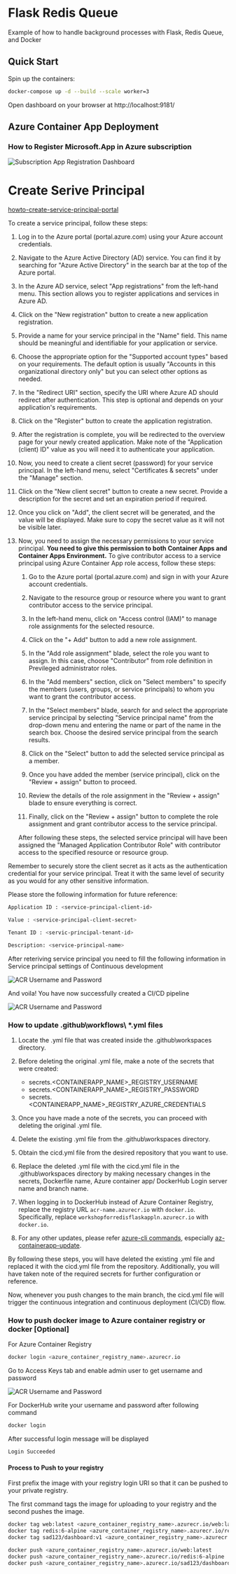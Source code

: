# Flask Redis Queue

Example of how to handle background processes with Flask, Redis Queue, and Docker

## Quick Start

Spin up the containers:

```sh
docker-compose up -d --build --scale worker=3
```

Open dashboard on your browser at http://localhost:9181/

## Azure Container App Deployment

### How to Register Microsoft.App in Azure subscription

<img title="App Registration" alt="Subscription App Registration Dashboard" src="images/app_registration.png">

# Create Serive Principal 

[howto-create-service-principal-portal](https://learn.microsoft.com/en-gb/azure/active-directory/develop/howto-create-service-principal-portal)

To create a service principal, follow these steps:

1. Log in to the Azure portal (portal.azure.com) using your Azure account credentials.

2. Navigate to the Azure Active Directory (AD) service. You can find it by searching for "Azure Active Directory" in the search bar at the top of the Azure portal.

3. In the Azure AD service, select "App registrations" from the left-hand menu. This section allows you to register applications and services in Azure AD.

4. Click on the "New registration" button to create a new application registration.

5. Provide a name for your service principal in the "Name" field. This name should be meaningful and identifiable for your application or service.

6. Choose the appropriate option for the "Supported account types" based on your requirements. The default option is usually "Accounts in this organizational directory only" but you can select other options as needed.

7. In the "Redirect URI" section, specify the URI where Azure AD should redirect after authentication. This step is optional and depends on your application's requirements.

8. Click on the "Register" button to create the application registration.

9. After the registration is complete, you will be redirected to the overview page for your newly created application. Make note of the "Application (client) ID" value as you will need it to authenticate your application.

10. Now, you need to create a client secret (password) for your service principal. In the left-hand menu, select "Certificates & secrets" under the "Manage" section.

11. Click on the "New client secret" button to create a new secret. Provide a description for the secret and set an expiration period if required.

12. Once you click on "Add", the client secret will be generated, and the value will be displayed. Make sure to copy the secret value as it will not be visible later.

13. Now, you need to assign the necessary permissions to your service principal. __You need to give this permission to both Container Apps and Container Apps Environment.__ To give contributor access to a service principal using Azure Container App role access, follow these steps:

    1. Go to the Azure portal (portal.azure.com) and sign in with your Azure account credentials.

    2. Navigate to the resource group or resource where you want to grant contributor access to the service principal.

    3. In the left-hand menu, click on "Access control (IAM)" to manage role assignments for the selected resource.

    4. Click on the "+ Add" button to add a new role assignment.

    5. In the "Add role assignment" blade, select the role you want to assign. In this case, choose "Contributor" from role definition in Previleged administrator roles.

    6. In the "Add members" section, click on "Select members" to specify the members (users, groups, or service principals) to whom you want to grant the contributor access.

    7. In the "Select members" blade, search for and select the appropriate service principal by selecting "Service principal name" from the drop-down menu and entering the name or part of the name in the search box. Choose the desired service principal from the search results.

    8. Click on the "Select" button to add the selected service principal as a member.

    9. Once you have added the member (service principal), click on the "Review + assign" button to proceed.

    10. Review the details of the role assignment in the "Review + assign" blade to ensure everything is correct.

    11. Finally, click on the "Review + assign" button to complete the role assignment and grant contributor access to the service principal.

    After following these steps, the selected service principal will have been assigned the "Managed Application Contributor Role" with contributor access to the specified resource or resource group.

Remember to securely store the client secret as it acts as the authentication credential for your service principal. Treat it with the same level of security as you would for any other sensitive information.

Please store the following information for future reference:

```sh
Application ID : <service-principal-client-id>

Value : <service-principal-client-secret>

Tenant ID : <servic-principal-tenant-id>

Description: <service-principal-name>
```

After reteriving service principal you need to fill the following information in Service principal settings of Continuous development  

<img title="ACR Access Keys" alt="ACR Username and Password" src="images/serivce_principal.png">

And voila! You have now successfully created a CI/CD pipeline

<img title="ACR Access Keys" alt="ACR Username and Password" src="images/automatic_build_cicd.png">

### How to update .github\workflows\ *.yml files

1. Locate the .yml file that was created inside the .github\workspaces directory.

2. Before deleting the original .yml file, make a note of the secrets that were created:
   - secrets.<CONTAINERAPP_NAME>_REGISTRY_USERNAME
   - secrets.<CONTAINERAPP_NAME>_REGISTRY_PASSWORD
   - secrets.<CONTAINERAPP_NAME>_REGISTRY_AZURE_CREDENTIALS


3. Once you have made a note of the secrets, you can proceed with deleting the original .yml file.

4. Delete the existing .yml file from the .github\workspaces directory.

5. Obtain the cicd.yml file from the desired repository that you want to use.

6. Replace the deleted .yml file with the cicd.yml file in the .github\workspaces directory by making necessary changes in the secrets, Dockerfile name, Azure container app/ DockerHub Login server name and branch name.

7. When logging in to DockerHub instead of Azure Container Registry, replace the registry URL `acr-name.azurecr.io` with `docker.io`. Specifically, replace `workshopforredisflaskappln.azurecr.io` with `docker.io`.

8. For any other updates, please refer [azure-cli commands](https://learn.microsoft.com/en-us/cli/azure/containerapp?view=azure-cli-latest), especially [az-containerapp-update](https://learn.microsoft.com/en-us/cli/azure/containerapp?view=azure-cli-latest#az-containerapp-update).

By following these steps, you will have deleted the existing .yml file and replaced it with the cicd.yml file from the repository. Additionally, you will have taken note of the required secrets for further configuration or reference.

Now, whenever you push changes to the main branch, the cicd.yml file will trigger the continuous integration and continuous deployment (CI/CD) flow.

### How to push docker image to Azure container registry or docker [Optional]

For Azure Container Registry
```sh
docker login <azure_container_registry_name>.azurecr.io
```

Go to Access Keys tab and enable admin user to get username and password

<img title="ACR Access Keys" alt="ACR Username and Password" src="images/acr_access_keys.png">


For DockerHub write your username and password after following command 
```sh
docker login
```

After successful login message will be displayed
```sh
Login Succeeded
```
#### Process to Push to your registry

First prefix the image with your registry login URI so that it can be pushed to your private registry.

The first command tags the image for uploading to your registry and the second pushes the image.

```sh
docker tag web:latest <azure_container_registry_name>.azurecr.io/web:latest
docker tag redis:6-alpine <azure_container_registry_name>.azurecr.io/redis:6-alpine
docker tag sad123/dashboard:v1 <azure_container_registry_name>.azurecr.io/sad123/dashboard:v1
```

```sh
docker push <azure_container_registry_name>.azurecr.io/web:latest
docker push <azure_container_registry_name>.azurecr.io/redis:6-alpine
docker push <azure_container_registry_name>.azurecr.io/sad123/dashboard:v1
```